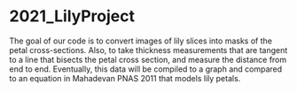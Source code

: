 # 2021_LilyProject
The goal of our code is to convert images of lily slices
into masks of the petal cross-sections. Also, to take thickness measurements that are tangent to a line that bisects the petal cross section, and measure the distance from end to end. Eventually, this data will be compiled to a graph and compared to an equation in Mahadevan PNAS 2011 that models lily petals.

